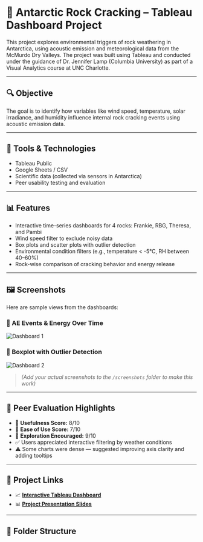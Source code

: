 # 🧊 Antarctic Rock Cracking – Tableau Dashboard Project

This project explores environmental triggers of rock weathering in Antarctica, using acoustic emission and meteorological data from the McMurdo Dry Valleys. The project was built using Tableau and conducted under the guidance of Dr. Jennifer Lamp (Columbia University) as part of a Visual Analytics course at UNC Charlotte.

---

## 🔍 Objective

The goal is to identify how variables like wind speed, temperature, solar irradiance, and humidity influence internal rock cracking events using acoustic emission data.

---

## 🧰 Tools & Technologies

- Tableau Public  
- Google Sheets / CSV  
- Scientific data (collected via sensors in Antarctica)  
- Peer usability testing and evaluation

---

## 📊 Features

- Interactive time-series dashboards for 4 rocks: Frankie, RBG, Theresa, and Pambi
- Wind speed filter to exclude noisy data
- Box plots and scatter plots with outlier detection
- Environmental condition filters (e.g., temperature < -5°C, RH between 40–60%)
- Rock-wise comparison of cracking behavior and energy release

---

## 🖼️ Screenshots

Here are sample views from the dashboards:

### 📌 AE Events & Energy Over Time
![Dashboard 1](./screenshots/dashboard_1.png)

### 📌 Boxplot with Outlier Detection
![Dashboard 2](./screenshots/dashboard_2.png)

> *(Add your actual screenshots to the `/screenshots` folder to make this work)*

---

## 🧪 Peer Evaluation Highlights

- 🔹 **Usefulness Score:** 8/10  
- 🔹 **Ease of Use Score:** 7/10  
- 🔹 **Exploration Encouraged:** 9/10  
- ✅ Users appreciated interactive filtering by weather conditions  
- ⚠️ Some charts were dense — suggested improving axis clarity and adding tooltips

---

## 🔗 Project Links

- 📈 **[Interactive Tableau Dashboard](https://public.tableau.com/app/profile/mounika.chundru/viz/bigproject_17315579495390/Story1)**  
- 📊 **[Project Presentation Slides](https://docs.google.com/presentation/d/1nNJ5ReOMTWvU01a-yux7DhdcLOxmP3o3MKYBpBeFQBM/edit)**  

---

## 📂 Folder Structure

